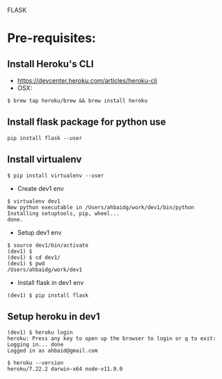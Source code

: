 FLASK 

# Pre-requisites:

## Install Heroku's CLI
* https://devcenter.heroku.com/articles/heroku-cli
* OSX:
~~~~
$ brew tap heroku/brew && brew install heroku
~~~~

## Install flask package for python use
~~~~
pip install flask --user
~~~~

## Install virtualenv 
~~~~
$ pip install virtualenv --user
~~~~

* Create dev1 env 
~~~~
$ virtualenv dev1
New python executable in /Users/ahbaidg/work/dev1/bin/python
Installing setuptools, pip, wheel...
done.
~~~~

* Setup dev1 env 
~~~~
$ source dev1/bin/activate
(dev1) $ 
(dev1) $ cd dev1/
(dev1) $ pwd
/Users/ahbaidg/work/dev1
~~~~

* Install flask in dev1 env
~~~~
(dev1) $ pip install flask
~~~~

## Setup heroku in dev1
~~~~
(dev1) $ heroku login
heroku: Press any key to open up the browser to login or q to exit: 
Logging in... done
Logged in as ahbaid@gmail.com

$ heroku --version
heroku/7.22.2 darwin-x64 node-v11.9.0
~~~~
